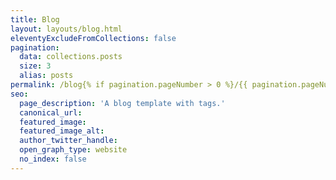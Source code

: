 ```yaml
---
title: Blog
layout: layouts/blog.html
eleventyExcludeFromCollections: false
pagination:
  data: collections.posts
  size: 3
  alias: posts
permalink: /blog{% if pagination.pageNumber > 0 %}/{{ pagination.pageNumber }}{% endif %}/index.html
seo:
  page_description: 'A blog template with tags.'
  canonical_url:
  featured_image:
  featured_image_alt:
  author_twitter_handle:
  open_graph_type: website
  no_index: false
---
```

